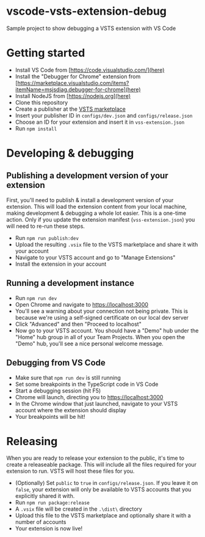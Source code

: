 # vscode-vsts-extension-debug
Sample project to show debugging a VSTS extension with VS Code

# Getting started
- Install VS Code from [https://code.visualstudio.com/](here)
- Install the "Debugger for Chrome" extension from [https://marketplace.visualstudio.com/items?itemName=msjsdiag.debugger-for-chrome](here) 
- Install NodeJS from [https://nodejs.org](here)
- Clone this repository
- Create a publisher at the [VSTS marketplace](https://marketplace.visualstudio.com/manage)
- Insert your publisher ID in `configs/dev.json` and `configs/release.json`
- Choose an ID for your extension and insert it in `vss-extension.json`
- Run `npm install`

# Developing & debugging
## Publishing a development version of your extension
First, you'll need to publish & install a development version of your extension. This will load the extension content from your local machine, making development & debugging a whole lot easier.
This is a one-time action. Only if you update the extension manifest (`vss-extension.json`) you will need to re-run these steps.
- Run `npm run publish:dev`
- Upload the resulting `.vsix` file to the VSTS marketplace and share it with your account
- Navigate to your VSTS account and go to "Manage Extensions"
- Install the extension in your account

## Running a development instance
- Run `npm run dev`
- Open Chrome and navigate to [https://localhost:3000](https://localhost:3000)
- You'll see a warning about your connection not being private. This is because we're using a self-signed certificate on our local dev server
- Click "Advanced" and then "Proceed to localhost"
- Now go to your VSTS account. You should have a "Demo" hub under the "Home" hub group in all of your Team Projects. When you open the "Demo" hub, you'll see a nice personal welcome message.

## Debugging from VS Code
- Make sure that `npm run dev` is still running
- Set some breakpoints in the TypeScript code in VS Code
- Start a debugging session (hit F5)
- Chrome will launch, directing you to [https://localhost:3000](https://localhost:3000)
- In the Chrome window that just launched, navigate to your VSTS account where the extension should display
- Your breakpoints will be hit!

# Releasing
When you are ready to release your extension to the public, it's time to create a releaseable package. This will include all the files required for your extension to run.
VSTS will host these files for you.
- (Optionally) Set `public` to `true` in `configs/release.json`. If you leave it on `false`, your extension will only be available to VSTS accounts that you explicitly shared it with.
- Run `npm run package:release`
- A `.vsix` file will be created in the `.\dist\` directory
- Upload this file to the VSTS marketplace and optionally share it with a number of accounts
- Your extension is now live!
